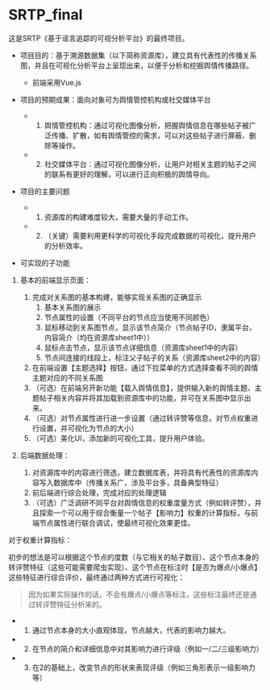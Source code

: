 # SRTP_final

这是SRTP《基于谣言追踪的可视分析平台》的最终项目。

- 项目目的：基于溯源数据集（以下简称资源库），建立具有代表性的传播关系图，并且在可视化分析平台上呈现出来，以便于分析和挖掘舆情传播路径。
    - 前端采用Vue.js

- 项目的预期成果：面向对象可为舆情管控机构或社交媒体平台
    - 1. 舆情管控机构：通过可视化图像分析，把握舆情信息在哪些帖子被广泛传播、扩散，如有舆情管控的需求，可以对这些帖子进行屏蔽、删除等操作。
    - 2. 社交媒体平台：通过可视化图像分析，让用户对相关主题的帖子之间的联系有更好的理解，可以进行正向积极的舆情导向。

- 项目的主要问题
    - 1. 资源库的构建难度较大，需要大量的手动工作。
    - 2. （关键）需要利用更科学的可视化手段完成数据的可视化，提升用户的分析效率。

- 可实现的子功能

1. 基本的前端显示页面：
   1. 完成对关系图的基本构建，能够实现关系图的正确显示
      1. 基本关系图的展示
      2. 节点属性的设置（不同平台的节点应当使用不同颜色）
      3. 鼠标移动到关系图节点，显示该节点简介（节点帖子ID，隶属平台，内容简介（均在资源库sheet1中））
      4. 鼠标点击节点，显示该节点详细信息（资源库sheet1中的内容）
      5. 节点间连接的线段上，标注父子帖子的关系（资源库sheet2中的内容）
   2. 在前端设置【主题选择】按钮，通过下拉菜单的方式选择查看不同的舆情主题对应的不同关系图
   3. （可选）在前端另开新功能【载入舆情信息】，提供输入新的舆情主题、主题帖子相关内容并将其加载到资源库中的功能，并可在关系图中显示出来。
   4. （可选）对节点属性进行进一步设置（通过转评赞等信息，对节点权重进行设置，并可视化为节点的大小）
   5. （可选）美化UI，添加新的可视化工具，提升用户体验。

2. 后端数据处理：
   1. 对资源库中的内容进行筛选，建立数据库表，并将具有代表性的资源库内容写入数据库中（传播关系广，涉及平台多，具备典型特征）
   2. 前后端进行综合处理，完成对应的处理逻辑
   3. （可选）广泛调研不同平台对舆情信息的权重度量方式（例如转评赞），并且探索一个可以用于综合衡量一个帖子【影响力】权重的计算指标，与前端节点属性进行联合调试，使最终可视化效果更佳。

对于权重计算指标：

初步的想法是可以根据这个节点的度数（与它相关的帖子数目）、这个节点本身的转评赞特征（这些可能需要爬虫实现）、这个节点在标注时【是否为爆点/小爆点】这些特征进行综合评价，最终通过两种方式进行可视化：

> 因为如果实际操作的话，不会有爆点/小爆点等标注，这些标注最终还是通过转评赞特征分析来的。

- 1. 通过节点本身的大小直观体现，节点越大，代表的影响力越大。
- 2. 在节点的简介和详细信息中对其影响力进行评级（例如一/二/三级影响力）
- 3. 在2的基础上，改变节点的形状来表现评级（例如三角形表示一级影响力等）